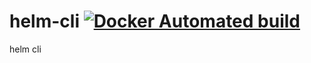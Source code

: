 # helm-cli [![Docker Automated build](docker_automated.svg)](https://hub.docker.com/r/orangecloudfoundry/helm-cli/)
helm cli
